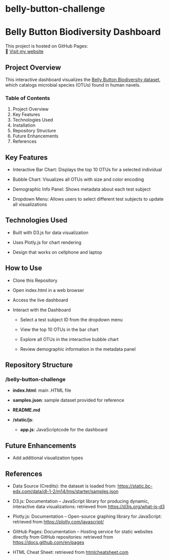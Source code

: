 # belly-button-challenge

# Belly Button Biodiversity Dashboard

This project is hosted on GitHub Pages:  
🔗 [Visit my website](https://juliocezarcarneiro.github.io/belly-button-challenge/)

## Project Overview
This interactive dashboard visualizes the [Belly Button Biodiversity dataset](https://static.bc-edx.com/data/dl-1-2/m14/lms/starter/samples.json), which catalogs microbial species (OTUs) found in human navels.

### Table of Contents

1. Project Overview
2. Key Features
3. Technologies Used
4. Installation
5. Repository Structure
6. Future Enhancements
7. References

## Key Features
* Interactive Bar Chart: Displays the top 10 OTUs for a selected individual

* Bubble Chart: Visualizes all OTUs with size and color encoding

* Demographic Info Panel: Shows metadata about each test subject

* Dropdown Menu: Allows users to select different test subjects to update all visualizations

## Technologies Used

* Built with D3.js for data visualization

* Uses Plotly.js for chart rendering

* Design that works on cellphone and laptop

## How to Use

* Clone this Repository

* Open index.html in a web browser

* Access the live dashboard

* Interact with the Dashboard
  * Select a test subject ID from the dropdown menu

  * View the top 10 OTUs in the bar chart

  * Explore all OTUs in the interactive bubble chart

  * Review demographic information in the metadata panel

## Repository Structure

### /belly-button-challenge

- **index.html**: main .HTML file
- **samples.json**: sample dataset provided for reference
- **README.md**

- **/static/js**:
  - **app.js**: JavaScriptcode for the dashboard

## Future Enhancements
* Add additional visualization types

## References
* Data Source (Credits): the dataset is loaded from: https://static.bc-edx.com/data/dl-1-2/m14/lms/starter/samples.json

* D3.js: Documentation – JavaScript library for producing dynamic, interactive data visualizations: retrieved from https://d3js.org/what-is-d3

* Plotly.js: Documentation – Open-source graphing library for JavaScript: retrieved from https://plotly.com/javascript/

* GitHub Pages: Documentation – Hosting service for static websites directly from GitHub repositories: retrieved from https://docs.github.com/en/pages

* HTML Cheat Sheet: retrieved from [htmlcheatsheet.com](https://htmlcheatsheet.com/)